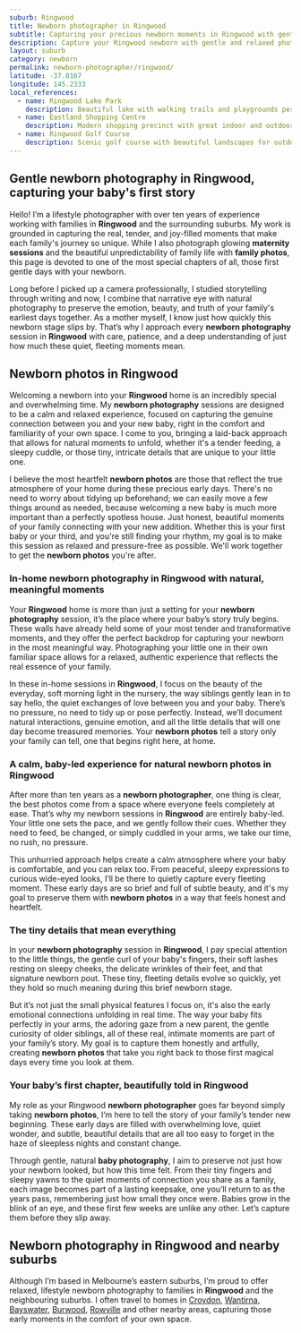 ```yaml
---
suburb: Ringwood
title: Newborn photographer in Ringwood
subtitle: Capturing your precious newborn moments in Ringwood with gentle photography
description: Capture your Ringwood newborn with gentle and relaxed photography. Newborn sessions are available in your home for maximum comfort and convenience.
layout: suburb
category: newborn
permalink: newborn-photographer/ringwood/
latitude: -37.8167
longitude: 145.2333
local_references:
  - name: Ringwood Lake Park
    description: Beautiful lake with walking trails and playgrounds perfect for family photos
  - name: Eastland Shopping Centre
    description: Modern shopping precinct with great indoor and outdoor photography opportunities
  - name: Ringwood Golf Course
    description: Scenic golf course with beautiful landscapes for outdoor sessions
---
```


## Gentle newborn photography in Ringwood, capturing your baby's first story

Hello! I’m a lifestyle photographer with over ten years of experience working with families in **Ringwood** and the surrounding suburbs. My work is grounded in capturing the real, tender, and joy-filled moments that make each family's journey so unique. While I also photograph glowing **maternity sessions** and the beautiful unpredictability of family life with **family photos**, this page is devoted to one of the most special chapters of all, those first gentle days with your newborn.

Long before I picked up a camera professionally, I studied storytelling through writing and now, I combine that narrative eye with natural photography to preserve the emotion, beauty, and truth of your family's earliest days together. As a mother myself, I know just how quickly this newborn stage slips by. That’s why I approach every **newborn photography** session in **Ringwood** with care, patience, and a deep understanding of just how much these quiet, fleeting moments mean.

## Newborn photos in Ringwood

Welcoming a newborn into your **Ringwood** home is an incredibly special and overwhelming time. My **newborn photography** sessions are designed to be a calm and relaxed experience, focused on capturing the genuine connection between you and your new baby, right in the comfort and familiarity of your own space. I come to you, bringing a laid-back approach that allows for natural moments to unfold, whether it's a tender feeding, a sleepy cuddle, or those tiny, intricate details that are unique to your little one.

I believe the most heartfelt **newborn photos** are those that reflect the true atmosphere of your home during these precious early days. There's no need to worry about tidying up beforehand; we can easily move a few things around as needed, because welcoming a new baby is much more important than a perfectly spotless house. Just honest, beautiful moments of your family connecting with your new addition. Whether this is your first baby or your third, and you're still finding your rhythm, my goal is to make this session as relaxed and pressure-free as possible. We'll work together to get the **newborn photos** you're after.

### In-home newborn photography in Ringwood with natural, meaningful moments

Your **Ringwood** home is more than just a setting for your **newborn photography** session, it’s the place where your baby’s story truly begins. These walls have already held some of your most tender and transformative moments, and they offer the perfect backdrop for capturing your newborn in the most meaningful way. Photographing your little one in their own familiar space allows for a relaxed, authentic experience that reflects the real essence of your family.

In these in-home sessions in **Ringwood**, I focus on the beauty of the everyday, soft morning light in the nursery, the way siblings gently lean in to say hello, the quiet exchanges of love between you and your baby. There’s no pressure, no need to tidy up or pose perfectly. Instead, we’ll document natural interactions, genuine emotion, and all the little details that will one day become treasured memories. Your **newborn photos** tell a story only your family can tell, one that begins right here, at home.

### A calm, baby-led experience for natural newborn photos in Ringwood

After more than ten years as a **newborn photographer**, one thing is clear, the best photos come from a space where everyone feels completely at ease. That’s why my newborn sessions in **Ringwood** are entirely baby-led. Your little one sets the pace, and we gently follow their cues. Whether they need to feed, be changed, or simply cuddled in your arms, we take our time, no rush, no pressure.

This unhurried approach helps create a calm atmosphere where your baby is comfortable, and you can relax too. From peaceful, sleepy expressions to curious wide-eyed looks, I’ll be there to quietly capture every fleeting moment. These early days are so brief and full of subtle beauty, and it's my goal to preserve them with **newborn photos** in a way that feels honest and heartfelt.

### The tiny details that mean everything

In your **newborn photography** session in **Ringwood**, I pay special attention to the little things, the gentle curl of your baby's fingers, their soft lashes resting on sleepy cheeks, the delicate wrinkles of their feet, and that signature newborn pout. These tiny, fleeting details evolve so quickly, yet they hold so much meaning during this brief newborn stage.

But it’s not just the small physical features I focus on, it's also the early emotional connections unfolding in real time. The way your baby fits perfectly in your arms, the adoring gaze from a new parent, the gentle curiosity of older siblings, all of these real, intimate moments are part of your family’s story. My goal is to capture them honestly and artfully, creating **newborn photos** that take you right back to those first magical days every time you look at them.

### Your baby’s first chapter, beautifully told in Ringwood

My role as your Ringwood **newborn photographer** goes far beyond simply taking **newborn photos**, I’m here to tell the story of your family’s tender new beginning. These early days are filled with overwhelming love, quiet wonder, and subtle, beautiful details that are all too easy to forget in the haze of sleepless nights and constant change.

Through gentle, natural **baby photography**, I aim to preserve not just how your newborn looked, but how this time felt. From their tiny fingers and sleepy yawns to the quiet moments of connection you share as a family, each image becomes part of a lasting keepsake, one you’ll return to as the years pass, remembering just how small they once were. Babies grow in the blink of an eye, and these first few weeks are unlike any other. Let’s capture them before they slip away.

## Newborn photography in Ringwood and nearby suburbs

Although I’m based in Melbourne’s eastern suburbs, I’m proud to offer relaxed, lifestyle newborn photography to families in **Ringwood** and the neighbouring suburbs. I often travel to homes in [Croydon](newborn-photographer/croydon/), [Wantirna](newborn-photographer/wantirna/), [Bayswater](newborn-photographer/bayswater/), [Burwood](newborn-photographer/burwood/), [Rowville](newborn-photographer/rowville/) and other nearby areas, capturing those early moments in the comfort of your own space.
